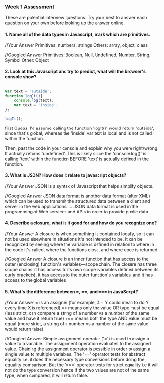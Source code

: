 ### Week 1 Assessment

These are potential interview questions. Try your best to answer each question on your own before looking up the answer online.

#### 1. Name all of the data types in Javascript, mark which are primitives.

//Your Answer
Primitives: numbers, strings
Others: array, object, class

//Googled Answer
Primitives: Boolean, Null, Undefined, Number, String, Symbol
Other: Object


#### 2. Look at this Javascript and try to predict, what will the browser's console show?

``` javascript

var text = 'outside';
function logIt(){
    console.log(text);
    var text = 'inside';
};

logIt();

```

first Guess:
I'd assume calling the function 'logIt()' would return 'outside', since that's global, whereas the 'inside' var text is local and is not called within the function.

Then, past the code in your console and explain why you were right/wrong.
It actually returns 'undefined'. This is likely since the 'console.log()' is calling 'text' within the function BEFORE 'text' is actually defined in the function.


#### 3. What is JSON? How does it relate to javascript objects?

//Your Answer
JSON is a syntax of Javascript that helps simplify objects.

//Googled Answer
JSON data format is another data format (after XML) which can be used to transmit the structured data between a client and server in the web applications. ... JSON data format is used in the programming of Web services and APIs in order to provide public data.


#### 4. Describe a closure, what is it good for and how do you recognize one?

//Your Answer
A closure is when something is contained locally, so it can not be used elsewhere in situations it's not intended to be. It can be recognized by seeing where the variable is defined in relation to where in the code it's called, where the functions close, and where code is returned.

//Googled Answer
A closure is an inner function that has access to the outer (enclosing) function's variables—scope chain. The closure has three scope chains: it has access to its own scope (variables defined between its curly brackets), it has access to the outer function's variables, and it has access to the global variables.


#### 5. What's the difference between =, ==, and === in JavaScript?

//Your Answer
= is an assigner (for example, X = Y could mean to do Y every time X is referenced)
== means only the value OR type must be equal (less strict, can compare a string of a number vs a number of the same value and have it return true)
=== means both the type AND value must be equal (more strict, a string of a number vs a number of the same value would return false)

//Googled Answer
Simple assignment operator ('=') is used to assign a value to a variable. The assignment operation evaluates to the assigned value. Chaining the assignment operator is possible in order to assign a single value to multiple variables. The ‘==’ operator tests for abstract equality i.e. it does the necessary type conversions before doing the equality comparison. But the ‘===’ operator tests for strict equality i.e it will not do the type conversion hence if the two values are not of the same type, when compared, it will return false.
